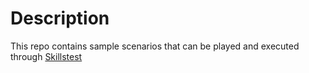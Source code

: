 # Description
This repo contains sample scenarios that can be played and executed through [Skillstest](http://skillstester.org)

